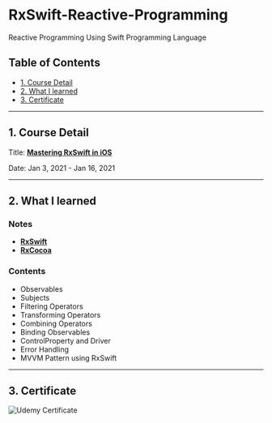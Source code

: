 # RxSwift-Reactive-Programming

Reactive Programming Using Swift Programming Language

## Table of Contents

- [1. Course Detail](#1-course-detail)
- [2. What I learned](#2-what-i-learned)
- [3. Certificate](#3-certificate)

---

## 1. Course Detail

Title: [**Mastering RxSwift in iOS**](https://www.udemy.com/course/mastering-rxswift-in-ios/)

Date: Jan 3, 2021 - Jan 16, 2021

---

## 2. What I learned

### Notes

- [**RxSwift**](https://www.notion.so/RxSwift-a780ff86678f4b31a86707c9f9b591e8)
- [**RxCocoa**](https://www.notion.so/RxCocoa-a0df5dfce92b4a059fdd04231211bb57)

### Contents

- Observables
- Subjects
- Filtering Operators
- Transforming Operators
- Combining Operators
- Binding Observables
- ControlProperty and Driver
- Error Handling
- MVVM Pattern using RxSwift

---

## 3. Certificate

![Udemy Certificate](https://user-images.githubusercontent.com/41736472/104808072-315bca00-5827-11eb-8a4f-0d11ebdaa7e5.jpg)
